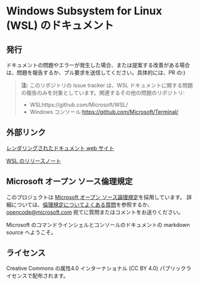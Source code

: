 # <a name="windows-subsystem-for-linux-wsl-documentation"></a>Windows Subsystem for Linux (WSL) のドキュメント

## <a name="issues"></a>発行
ドキュメントの問題やエラーが発生した場合、または提案する改善がある場合は、問題を報告するか、プル要求を送信してください。具体的には、PR の:)

> **注:** このリポジトリの issue tracker は、WSL ドキュメントに関する問題の報告のみを対象としています。関連するその他の問題のリポジトリ:
> * WSLhttps://github.com/Microsoft/WSL/
> * Windows コンソール:https://github.com/Microsoft/Terminal/

## <a name="external-links"></a>外部リンク

[レンダリングされたドキュメント web サイト](https://docs.microsoft.com/windows/wsl/) 

[WSL のリリースノート](https://docs.microsoft.com/windows/wsl/release-notes)

## <a name="microsoft-open-source-code-of-conduct"></a>Microsoft オープン ソース倫理規定

このプロジェクトは [Microsoft オープン ソース論理規定](https://opensource.microsoft.com/codeofconduct/)を採用しています。
詳細については、[倫理規定についてよくある質問](https://opensource.microsoft.com/codeofconduct/faq/)を参照するか、[opencode@microsoft.com](mailto:opencode@microsoft.com) 宛てに質問またはコメントをお送りください。

Microsoft のコマンドラインシェルとコンソールのドキュメントの markdown source へようこそ。

## <a name="license"></a>ライセンス
Creative Commons の属性4.0 インターナショナル (CC BY 4.0) パブリックライセンスで配布されます。
